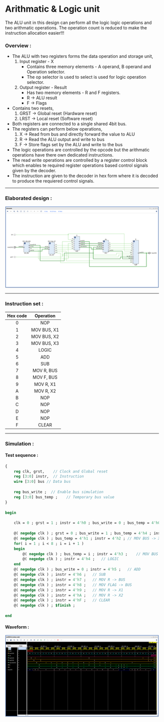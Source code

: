 # **Arithmatic & Logic unit**

The ALU unit in this design can perform all the logic logic operations and two arithmatic operations.
The operation count is reduced to make the instruction allocation easier!!!

### **Overview :**
- The ALU with two registers forms the data operation and storage unit,
    1. Input register - X
        + Contains three memory elements - A operand, B operand and Operation selector.
        + The op selector is used to select is used for logic operation selector.
    2. Output register - Result
        + Has two memory elements - R and F registers.
        + R -> ALU result
        + F -> Flags
- Contains two resets,
    1. GRST -> Global reset (Hardware reset)
    2. LRST -> Local reset (Software reset)
- Both registers are connected to a single shared 4bit bus.
- The registers can perform below operations,
    1. X  -> Read from bus and directly forward the value to ALU
    2. R -> Read the ALU output and write to bus
    3. F -> Store flags set by the ALU and write to the bus
- The logic operations are controlled by the opcode but the arithmatic operations have there own dedicated instructions.
- The read write operations are controlled by a register control block which enables te required register operations based control signals given by the decoder.
- The instruction are given to the decoder in hex form where it is decoded to produce the requiered control signals.

---

### **Elaborated design :**
![Failed to load the image!](./doc/schematic.png "Loading...")

---
 
### **Instruction set :**

| Hex code | Operation          |
|:--------:|:------------------:|
| 0        | NOP                |
| 1        | MOV BUS, X1        |
| 2        | MOV BUS, X2        |
| 3        | MOV BUS, X3        |
| 4        | LOGIC              |
| 5        | ADD                |
| 6        | SUB                |
| 7        | MOV R, BUS         |
| 8        | MOV F, BUS         |
| 9        | MOV R, X1          |
| A        | MOV R, X2          |
| B        | NOP                |
| C        | NOP                |
| D        | NOP                |
| E        | NOP                |
| F        | CLEAR              |

---

### **Simulation :**

#### **Test sequence :**
```sv ,
{
    reg clk, grst,    // Clock and Global reset
    reg [3:0] instr,  // Instruction
    wire [3:0] bus // Data bus
    
    reg bus_write ;  // Enable bus simulation
    reg [3:0] bus_temp ;    // Temporary bus value
}

begin

    clk = 0 ; grst = 1 ; instr = 4'h0 ; bus_write = 0 ; bus_temp = 4'h0 ;  // Initial condition

    @( negedge clk ) ; grst = 0 ; bus_write = 1 ; bus_temp = 4'h4 ; instr = 4'h1 ; // MOV BUS -> X1
    @( negedge clk ) ; bus_temp = 4'h1 ; instr = 4'h2 ; // MOV BUS -> X2
    for( i = 1 ; i < 8 ; i = i + 1 )
    begin
        @( negedge clk ) ; bus_temp = i ; instr = 4'h3 ;    // MOV BUS -> X3
        @( negedge clk ) ; instr = 4'h4 ;   // LOGIC
    end
    @( negedge clk ) ; bus_write = 0 ; instr = 4'h5 ;   // ADD
    @( negedge clk ) ; instr = 4'h6 ;   // SUB
    @( negedge clk ) ; instr = 4'h7 ;   // MOV R -> BUS
    @( negedge clk ) ; instr = 4'h8 ;   // MOV FLAG -> BUS
    @( negedge clk ) ; instr = 4'h9 ;   // MOV R -> X1    
    @( negedge clk ) ; instr = 4'hA ;   // MOV R -> X2    
    @( negedge clk ) ; instr = 4'hF ;   // CLEAR
    @( negedge clk ) ; $finish ;

end

```

#### **Waveform :**

![Failed to load the image!](./doc/waveform.png "Loading...")